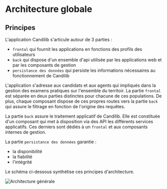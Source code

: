 # Architecture globale

## Principes

L'application Candilib s'articule autour de 3 parties :

* ``frontal`` qui fournit les applications en fonctions des profils des utilisateurs
* ``back`` qui dispose d'un ensemble d'api utilisée par les applications web et par les composants de gestion
* ``persistance des données`` qui persiste les informations nécessaires au fonctionnement de Candilib

L'application s'adresse aux candidats et aux agents qui impliqués dans la gestion des examens pratiques sur l'ensemble du territoir. La partie ``frontal`` est séparée en deux parties distinctes pour chacune de ces populations. De plus, chaque composant dispose de ces propres routes vers la partie ``back`` qui assure le filtrage en fonction de l'origine des requêtes.

La partie ``back`` assure le traitement applicatif de Candilib. Elle est constituée d'un composant qui met à disposition via des API les différents services applicatifs. Ces derniers sont dédiés à un ``frontal`` et aux composants internes de gestion.

La partie ``persistance des données`` garantie :

* la disponibilité
* la fiabilité
* l'intégrité

Le schéma ci-dessous synthétise ces principes d'architecture.

![Architecture générale](https://raw.github.com/LAB-MI/candilibV2/docs/principes/docs/archi_gene_candilib-Page-2.svg?sanitize=true)
